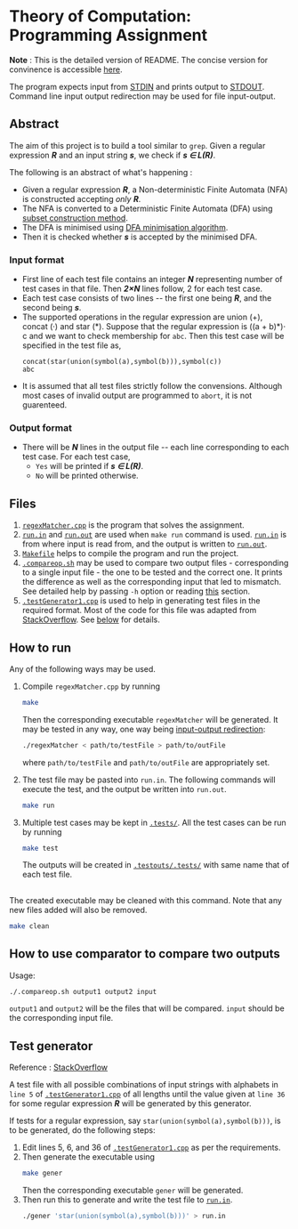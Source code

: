 # Theory of Computation: Programming Assignment

**Note** : This is the detailed version of README. The concise version for convinence is accessible [here](README.md).

The program expects input from [STDIN](https://en.wikipedia.org/wiki/Standard_streams#Standard_input_(stdin)) and prints output to [STDOUT](https://en.wikipedia.org/wiki/Standard_streams#Standard_output_(stdout)). Command line input output redirection may be used for file input-output.

## Abstract
The aim of this project is to build a tool similar to `grep`. Given a regular expression ***R*** and an input string ***s***, we check if ***s ∈ L(R)***.

The following is an abstract of what's happening :
- Given a regular expression ***R***, a Non-deterministic Finite Automata (NFA) is constructed accepting *only* ***R***.
- The NFA is converted to a Deterministic Finite Automata (DFA) using [subset construction method](https://en.wikipedia.org/wiki/Powerset_construction).
- The DFA is minimised using [DFA minimisation algorithm](https://en.wikipedia.org/wiki/DFA_minimization).
- Then it is checked whether ***s*** is accepted by the minimised DFA.

### Input format
- First line of each test file contains an integer ***N*** representing number of test cases in that file. Then ***2×N*** lines follow, 2 for each test case.
- Each test case consists of two lines -- the first one being ***R***, and the second being ***s***.
- The supported operations in the regular expression are union (+), concat (·) and star (\*). Suppose that the regular expression is ((a + b)\*)· c and we want to check membership for `abc`. Then this test case will be specified in the test file as,
    ```
    concat(star(union(symbol(a),symbol(b))),symbol(c))
    abc
    ```
- It is assumed that all test files strictly follow the convensions. Although most cases of invalid output are programmed to `abort`, it is not guarenteed.

### Output format
- There will be ***N*** lines in the output file -- each line corresponding to each test case. For each test case,
  - `Yes` will be printed if ***s ∈ L(R)***.
  - `No` will be printed otherwise.


## Files
1. [`regexMatcher.cpp`](regexMatcher.cpp) is the program that solves the assignment.
2. [`run.in`](run.in) and [`run.out`](run.out) are used when `make run` command is used. [`run.in`](run.in) is from where input is read from, and the output is written to [`run.out`](run.out).
3. [`Makefile`](Makefile) helps to compile the program and run the project.
4. [`.compareop.sh`](.compareop.sh) may be used to compare two output files - corresponding to a single input file - the one to be tested and the correct one. It prints the difference as well as the corresponding input that led to mismatch. See detailed help by passing `-h` option or reading [this](#how-to-use-comparator-to-compare-two-outputs) section.
5. [`.testGenerator1.cpp`](.testGenerator1.cpp) is used to help in generating test files in the required format. Most of the code for this file was adapted from [StackOverflow](https://stackoverflow.com/a/2381031). See [below](#test-generator) for details.

## How to run
Any of the following ways may be used.
1. Compile `regexMatcher.cpp` by running 
    ```bash
    make
    ```
    Then the corresponding executable `regexMatcher` will be generated. It may be tested in any way, one way being [input-output redirection](https://www.geeksforgeeks.org/input-output-redirection-in-linux/):
    ```bash
    ./regexMatcher < path/to/testFile > path/to/outFile
    ```
    where `path/to/testFile` and `path/to/outFile` are appropriately set.

2. The test file may be pasted into `run.in`. The following commands will execute the test, and the output be written into `run.out`.
    ```bash
    make run
    ```
3. Multiple test cases may be kept in [`.tests/`](.tests/). All the test cases can be run by running 
    ```bash
    make test
    ```
    The outputs will be created in [`.testouts/.tests/`](.testouts/.tests/) with same name that of each test file.

##
The created executable may be cleaned with this command. Note that any new files added will also be removed.
```bash
make clean
```

## How to use comparator to compare two outputs
Usage:
```bash
./.compareop.sh output1 output2 input
```
`output1` and `output2` will be the files that will be compared. `input` should be the corresponding input file.

## Test generator
Reference : [StackOverflow](https://stackoverflow.com/a/2381031)

A test file with all possible combinations of input strings with alphabets in `line 5` of [`.testGenerator1.cpp`](.testGenerator1.cpp) of all lengths until the value given at `line 36` for some regular expression ***R*** will be generated by this generator.

If tests for a regular expression, say `star(union(symbol(a),symbol(b)))`, is to be generated, do the following steps:
1. Edit lines 5, 6, and 36 of [`.testGenerator1.cpp`](.testGenerator1.cpp) as per the requirements.
2. Then generate the executable using
    ```bash
    make gener
    ```
    Then the corresponding executable `gener` will be generated. 
3. Then run this to generate and write the test file to [`run.in`](run.in).
    ```bash
    ./gener 'star(union(symbol(a),symbol(b)))' > run.in   
    ```